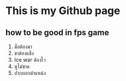 # This is my Github page
## how to be good in fps game

1. มือต้องมา
2. ขาต้องแข็ง
3. Ice war ต้องไว
4. หูไม่ขาด
5. ปากบอกตำแหน่ง